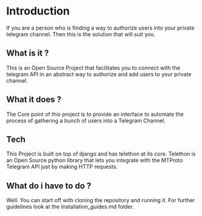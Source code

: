 # Introduction
If you are a person who is finding a way to authorize users into your private telegram channel. Then this is the solution that will suit you.

## What is it ?
This is an Open Source Project that facilitates you to connect with the telegram API in an abstract way to authorize and add users to your private channel.

## What it does ?
The Core point of this project is to provide an interface to automate the process of gathering a bunch of users into a Telegram Channel.

## Tech
This Project is built on top of django and has telethon at its core. Telethon is an Open Source python library that lets you integrate with the MTProto Telegram API just by making HTTP requests.

## What do i have to do ?
Well. You can start off with cloning the repository and running it. For further guidelines look at the Installation_guides.md folder.
